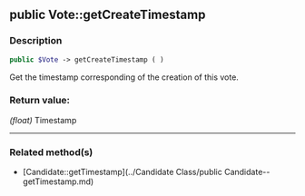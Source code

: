 ## public Vote::getCreateTimestamp

### Description    

```php
public $Vote -> getCreateTimestamp ( )
```

Get the timestamp corresponding of the creation of this vote.    


### Return value:   

*(float)* Timestamp


---------------------------------------

### Related method(s)      

* [Candidate::getTimestamp](../Candidate Class/public Candidate--getTimestamp.md)    

